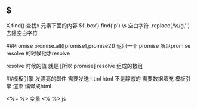 ## $
X.find() 查找x 元素下面的内容  $('.box').find('p')
\s 空白字符
.replace(/\s/g,'')   去除空白字符

##Promise
promise.all([promise1,promise2])
返回一个 promise    所以promise resolve 的时候他才resolve

resolve 时候的值 就是 [所以 promise] resolve 组成的数组

##模板引擎
发漂亮的邮件 需要发送 html
html 不是静态的 需要数据填充
模板引擎 渲染 编译成html

<%= %> 变量
<%  %> js